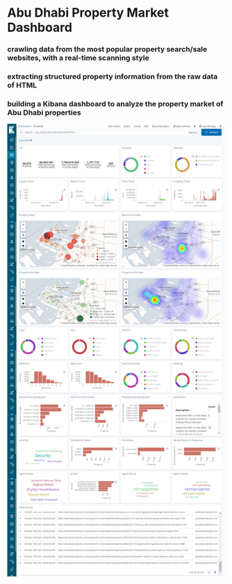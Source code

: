 # Abu Dhabi Property Market Dashboard

### crawling data from the most popular property search/sale websites, with a real-time scanning style

### extracting structured property information from the raw data of HTML

### building a Kibana dashboard to analyze the property market of Abu Dhabi properties

<img src="screencapture-localhost-3974-app-kibana-2021-10-14-12_05_47.png" width="1000">


